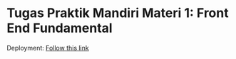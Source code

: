 # Tugas Praktik Mandiri Materi 1: Front End Fundamental 

Deployment: [Follow this link](https://kurnia-dev.github.io/tugas-praktik-mandiri-1/)
